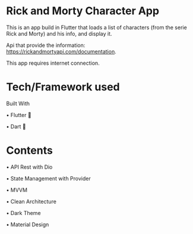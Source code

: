 # Rick and Morty Character App
This is an app build in Flutter that loads a list of characters (from the serie Rick and Morty) and his info, and display it.

Api that provide the information: https://rickandmortyapi.com/documentation.

This app requires internet connection.

# Tech/Framework used
Built With

• Flutter 📱

• Dart 🎯

# Contents
• API Rest with Dio

• State Management with Provider

• MVVM

• Clean Architecture 

• Dark Theme

• Material Design

